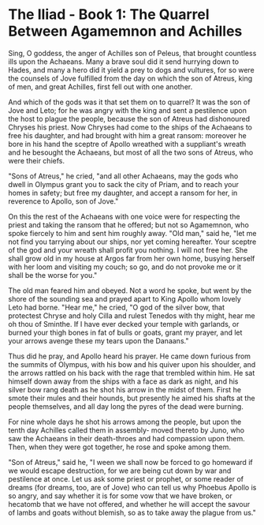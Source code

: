
# The Iliad - Book 1: The Quarrel Between Agamemnon and Achilles

Sing, O goddess, the anger of Achilles son of Peleus, that brought
countless ills upon the Achaeans. Many a brave soul did it send
hurrying down to Hades, and many a hero did it yield a prey to dogs
and vultures, for so were the counsels of Jove fulfilled from the day
on which the son of Atreus, king of men, and great Achilles, first
fell out with one another.

And which of the gods was it that set them on to quarrel? It was the
son of Jove and Leto; for he was angry with the king and sent a
pestilence upon the host to plague the people, because the son of
Atreus had dishonoured Chryses his priest. Now Chryses had come to
the ships of the Achaeans to free his daughter, and had brought with
him a great ransom: moreover he bore in his hand the sceptre of
Apollo wreathed with a suppliant's wreath and he besought the Achaeans,
but most of all the two sons of Atreus, who were their chiefs.

"Sons of Atreus," he cried, "and all other Achaeans, may the gods
who dwell in Olympus grant you to sack the city of Priam, and to reach
your homes in safety; but free my daughter, and accept a ransom for
her, in reverence to Apollo, son of Jove."

On this the rest of the Achaeans with one voice were for respecting
the priest and taking the ransom that he offered; but not so
Agamemnon, who spoke fiercely to him and sent him roughly away.
"Old man," said he, "let me not find you tarrying about our ships, nor
yet coming hereafter. Your sceptre of the god and your wreath shall
profit you nothing. I will not free her. She shall grow old in my house
at Argos far from her own home, busying herself with her loom and
visiting my couch; so go, and do not provoke me or it shall be the
worse for you."

The old man feared him and obeyed. Not a word he spoke, but went by
the shore of the sounding sea and prayed apart to King Apollo whom
lovely Leto had borne. "Hear me," he cried, "O god of the silver bow,
that protectest Chryse and holy Cilla and rulest Tenedos with thy
might, hear me oh thou of Sminthe. If I have ever decked your temple
with garlands, or burned your thigh bones in fat of bulls or goats,
grant my prayer, and let your arrows avenge these my tears upon the
Danaans."

Thus did he pray, and Apollo heard his prayer. He came down furious
from the summits of Olympus, with his bow and his quiver upon his
shoulder, and the arrows rattled on his back with the rage that
trembled within him. He sat himself down away from the ships with a
face as dark as night, and his silver bow rang death as he shot his
arrow in the midst of them. First he smote their mules and their
hounds, but presently he aimed his shafts at the people themselves,
and all day long the pyres of the dead were burning.

For nine whole days he shot his arrows among the people, but upon the
tenth day Achilles called them in assembly- moved thereto by Juno, who
saw the Achaeans in their death-throes and had compassion upon them.
Then, when they were got together, he rose and spoke among them.

"Son of Atreus," said he, "I ween we shall now be forced to go
homeward if we would escape destruction, for we are being cut down by
war and pestilence at once. Let us ask some priest or prophet, or some
reader of dreams (for dreams, too, are of Jove) who can tell us why
Phoebus Apollo is so angry, and say whether it is for some vow that we
have broken, or hecatomb that we have not offered, and whether he will
accept the savour of lambs and goats without blemish, so as to take
away the plague from us."
